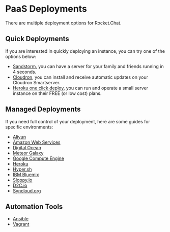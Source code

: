 # PaaS Deployments

There are multiple deployment options for Rocket.Chat.

## Quick Deployments

If you are interested in quickly deploying an instance, you can try one of the options below:

- [Sandstorm](https://apps.sandstorm.io/app/vfnwptfn02ty21w715snyyczw0nqxkv3jvawcah10c6z7hj1hnu0), you can have a server for your family and friends running in 4 seconds.
- [Cloudron](https://cloudron.io/appstore.html#chat.rocket.cloudronapp), you can install and receive automatic updates on your Cloudron Smartserver.
- [Heroku one click deploy](https://heroku.com/deploy?template=https://github.com/RocketChat/Rocket.Chat/tree/master), you can run and operate a small server instance on their FREE (or low cost) plans.

## Managed Deployments

If you need full control of your deployment, here are some guides for specific environments:

- [Aliyun](aliyun/)
- [Amazon Web Services](aws/)
- [Digital Ocean](digital-ocean/)
- [Meteor Galaxy](galaxy/)
- [Google Compute Engine](google-computer-engine/)
- [Heroku](heroku/)
- [Hyper.sh](hyper-sh/)
- [IBM Bluemix](ibm-bluemix/)
- [Sloppy.io](sloppy-io/)
- [D2C.io](d2c-io)
- [Syncloud.org](syncloud-org)

## Automation Tools

- [Ansible](../../installation/automation-tools/ansible/)
- [Vagrant](../../installation/automation-tools/vagrant/)
